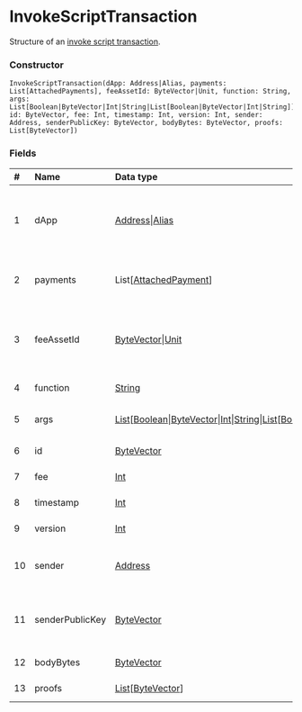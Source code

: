 # InvokeScriptTransaction

Structure of an [invoke script transaction](/en/blockchain/transaction-type/invoke-script-transaction).

### Constructor

```ride
InvokeScriptTransaction(dApp: Address|Alias, payments: List[AttachedPayments], feeAssetId: ByteVector|Unit, function: String, args: List[Boolean|ByteVector|Int|String|List[Boolean|ByteVector|Int|String]], id: ByteVector, fee: Int, timestamp: Int, version: Int, sender: Address, senderPublicKey: ByteVector, bodyBytes: ByteVector, proofs: List[ByteVector])
```

### Fields

| # | Name | Data type | Description |
| :--- | :--- | :--- | :--- |
| 1 | dApp | [Address](/en/ride/v5/structures/common-structures/address)&#124;[Alias](/en/ride/v5/structures/common-structures/alias) | [Address](/en/blockchain/account/address) or [alias](/en/blockchain/account/alias) of the [account](/en/blockchain/account/) which is calling a function |
| 2 | payments | List[[AttachedPayment](/en/ride/v5/structures/common-structures/attached-payment)] | Payments attached to the transaction |
| 3 | feeAssetId | [ByteVector](/en/ride/v5/data-types/byte-vector)&#124;[Unit](/en/ride/v5/data-types/unit) | [Token](/en/blockchain/token/) to pay the commission. Currently, it can be only in [WAVES](/en/blockchain/token/waves) |
| 4 | function | [String](/en/ride/v5/data-types/string) | Name of the [function](/en/ride/v5/functions/) |
| 5 | args | [List](/en/ride/v5/data-types/list)[[Boolean](/en/ride/v5/data-types/boolean)&#124;[ByteVector](/en/ride/v5/data-types/byte-vector)&#124;[Int](/en/ride/v5/data-types/int)&#124;[String](/en/ride/v5/data-types/string)&#124;[List](/en/ride/v5/data-types/list)[[Boolean](/en/ride/v5/data-types/boolean)&#124;[ByteVector](/en/ride/v5/data-types/byte-vector)&#124;[Int](/en/ride/v5/data-types/int)&#124;[String](/en/ride/v5/data-types/string)]] | Parameters of the [function](/en/ride/v5/functions/) |
| 6 | id | [ByteVector](/en/ride/v5/data-types/byte-vector) | Transaction ID |
| 7 | fee | [Int](/en/ride/v5/data-types/int) | [Transaction fee](/en/blockchain/transaction/transaction-fee) |
| 8 | timestamp | [Int](/en/ride/v5/data-types/int) | Transaction timestamp |
| 9 | version | [Int](/en/ride/v5/data-types/int) | Transaction version |
| 10 | sender | [Address](/en/ride/v5/structures/common-structures/address) | [Address](/en/blockchain/account/address) of the transaction sender |
| 11 | senderPublicKey | [ByteVector](/en/ride/v5/data-types/byte-vector) | Account public key of the transaction sender |
| 12 | bodyBytes | [ByteVector](/en/ride/v5/data-types/byte-vector) | [Transaction body bytes](/en/blockchain/glossary#t) |
| 13 | proofs | [List](/en/ride/v5/data-types/list)[[ByteVector](/en/ride/v5/data-types/byte-vector)] | Array of [proofs](/en/blockchain/transaction/transaction-proof) |
